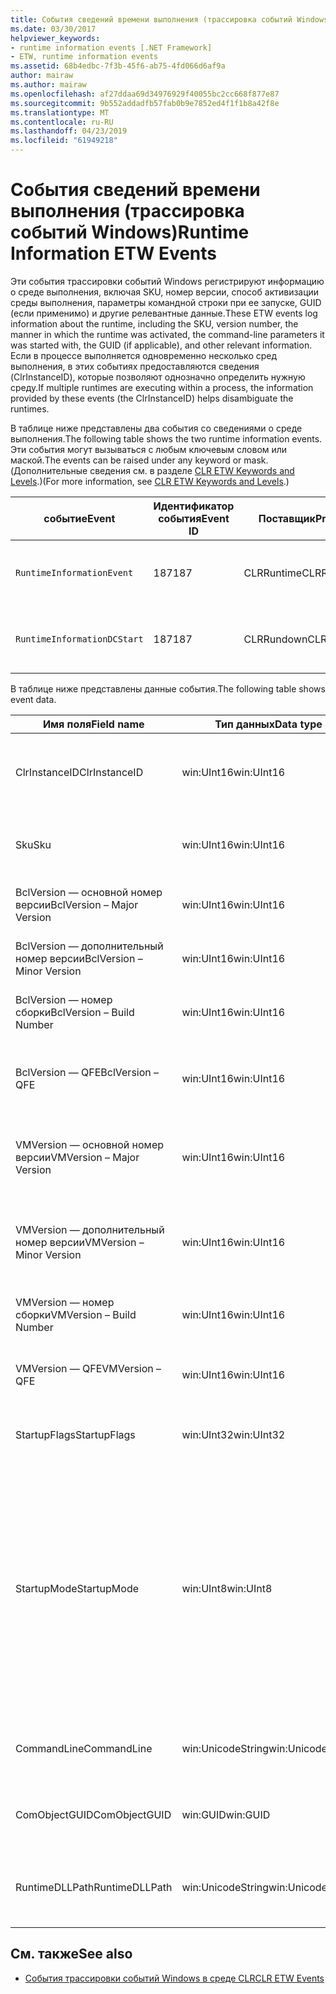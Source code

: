 ```yaml
---
title: События сведений времени выполнения (трассировка событий Windows)
ms.date: 03/30/2017
helpviewer_keywords:
- runtime information events [.NET Framework]
- ETW, runtime information events
ms.assetid: 68b4edbc-7f3b-45f6-ab75-4fd066d6af9a
author: mairaw
ms.author: mairaw
ms.openlocfilehash: af27ddaa69d34976929f40055bc2cc668f877e87
ms.sourcegitcommit: 9b552addadfb57fab0b9e7852ed4f1f1b8a42f8e
ms.translationtype: MT
ms.contentlocale: ru-RU
ms.lasthandoff: 04/23/2019
ms.locfileid: "61949218"
---
```

# <a name="runtime-information-etw-events"></a><span data-ttu-id="fa3b8-102">События сведений времени выполнения (трассировка событий Windows)</span><span class="sxs-lookup"><span data-stu-id="fa3b8-102">Runtime Information ETW Events</span></span>
<span data-ttu-id="fa3b8-103">Эти события трассировки событий Windows регистрируют информацию о среде выполнения, включая SKU, номер версии, способ активизации среды выполнения, параметры командной строки при ее запуске, GUID (если применимо) и другие релевантные данные.</span><span class="sxs-lookup"><span data-stu-id="fa3b8-103">These ETW events log information about the runtime, including the SKU, version number, the manner in which the runtime was activated, the command-line parameters it was started with, the GUID (if applicable), and other relevant information.</span></span> <span data-ttu-id="fa3b8-104">Если в процессе выполняется одновременно несколько сред выполнения, в этих событиях предоставляются сведения (ClrInstanceID), которые позволяют однозначно определить нужную среду.</span><span class="sxs-lookup"><span data-stu-id="fa3b8-104">If multiple runtimes are executing within a process, the information provided by these events (the ClrInstanceID) helps disambiguate the runtimes.</span></span>  
  
 <span data-ttu-id="fa3b8-105">В таблице ниже представлены два события со сведениями о среде выполнения.</span><span class="sxs-lookup"><span data-stu-id="fa3b8-105">The following table shows the two runtime information events.</span></span> <span data-ttu-id="fa3b8-106">Эти события могут вызываться с любым ключевым словом или маской.</span><span class="sxs-lookup"><span data-stu-id="fa3b8-106">The events can be raised under any keyword or mask.</span></span> <span data-ttu-id="fa3b8-107">(Дополнительные сведения см. в разделе [CLR ETW Keywords and Levels](../../../docs/framework/performance/clr-etw-keywords-and-levels.md).)</span><span class="sxs-lookup"><span data-stu-id="fa3b8-107">(For more information, see [CLR ETW Keywords and Levels](../../../docs/framework/performance/clr-etw-keywords-and-levels.md).)</span></span>  
  
|<span data-ttu-id="fa3b8-108">событие</span><span class="sxs-lookup"><span data-stu-id="fa3b8-108">Event</span></span>|<span data-ttu-id="fa3b8-109">Идентификатор события</span><span class="sxs-lookup"><span data-stu-id="fa3b8-109">Event ID</span></span>|<span data-ttu-id="fa3b8-110">Поставщик</span><span class="sxs-lookup"><span data-stu-id="fa3b8-110">Provider</span></span>|<span data-ttu-id="fa3b8-111">Описание</span><span class="sxs-lookup"><span data-stu-id="fa3b8-111">Description</span></span>|  
|-----------|--------------|--------------|-----------------|  
|`RuntimeInformationEvent`|<span data-ttu-id="fa3b8-112">187</span><span class="sxs-lookup"><span data-stu-id="fa3b8-112">187</span></span>|<span data-ttu-id="fa3b8-113">CLRRuntime</span><span class="sxs-lookup"><span data-stu-id="fa3b8-113">CLRRuntime</span></span>|<span data-ttu-id="fa3b8-114">Вызывается при загрузке среды выполнения.</span><span class="sxs-lookup"><span data-stu-id="fa3b8-114">Raised when a runtime is loaded.</span></span>|  
|`RuntimeInformationDCStart`|<span data-ttu-id="fa3b8-115">187</span><span class="sxs-lookup"><span data-stu-id="fa3b8-115">187</span></span>|<span data-ttu-id="fa3b8-116">CLRRundown</span><span class="sxs-lookup"><span data-stu-id="fa3b8-116">CLRRundown</span></span>|<span data-ttu-id="fa3b8-117">Перечисляет загруженные среды выполнения.</span><span class="sxs-lookup"><span data-stu-id="fa3b8-117">Enumerates the runtimes that are loaded.</span></span>|  
  
 <span data-ttu-id="fa3b8-118">В таблице ниже представлены данные события.</span><span class="sxs-lookup"><span data-stu-id="fa3b8-118">The following table shows event data.</span></span>  
  
|<span data-ttu-id="fa3b8-119">Имя поля</span><span class="sxs-lookup"><span data-stu-id="fa3b8-119">Field name</span></span>|<span data-ttu-id="fa3b8-120">Тип данных</span><span class="sxs-lookup"><span data-stu-id="fa3b8-120">Data type</span></span>|<span data-ttu-id="fa3b8-121">Описание</span><span class="sxs-lookup"><span data-stu-id="fa3b8-121">Description</span></span>|  
|----------------|---------------|-----------------|  
|<span data-ttu-id="fa3b8-122">ClrInstanceID</span><span class="sxs-lookup"><span data-stu-id="fa3b8-122">ClrInstanceID</span></span>|<span data-ttu-id="fa3b8-123">win:UInt16</span><span class="sxs-lookup"><span data-stu-id="fa3b8-123">win:UInt16</span></span>|<span data-ttu-id="fa3b8-124">Уникальный идентификатор экземпляра CLR или CoreCLR.</span><span class="sxs-lookup"><span data-stu-id="fa3b8-124">Unique ID for the instance of CLR or CoreCLR.</span></span>|  
|<span data-ttu-id="fa3b8-125">Sku</span><span class="sxs-lookup"><span data-stu-id="fa3b8-125">Sku</span></span>|<span data-ttu-id="fa3b8-126">win:UInt16</span><span class="sxs-lookup"><span data-stu-id="fa3b8-126">win:UInt16</span></span>|<span data-ttu-id="fa3b8-127">1 — Desktop CLR.</span><span class="sxs-lookup"><span data-stu-id="fa3b8-127">1 – Desktop CLR.</span></span><br /><br /> <span data-ttu-id="fa3b8-128">2 — CoreCLR.</span><span class="sxs-lookup"><span data-stu-id="fa3b8-128">2 – CoreCLR.</span></span>|  
|<span data-ttu-id="fa3b8-129">BclVersion — основной номер версии</span><span class="sxs-lookup"><span data-stu-id="fa3b8-129">BclVersion – Major Version</span></span>|<span data-ttu-id="fa3b8-130">win:UInt16</span><span class="sxs-lookup"><span data-stu-id="fa3b8-130">win:UInt16</span></span>|<span data-ttu-id="fa3b8-131">Основной номер версии библиотеки mscorlib.dll.</span><span class="sxs-lookup"><span data-stu-id="fa3b8-131">Major version of mscorlib.dll.</span></span>|  
|<span data-ttu-id="fa3b8-132">BclVersion — дополнительный номер версии</span><span class="sxs-lookup"><span data-stu-id="fa3b8-132">BclVersion – Minor Version</span></span>|<span data-ttu-id="fa3b8-133">win:UInt16</span><span class="sxs-lookup"><span data-stu-id="fa3b8-133">win:UInt16</span></span>|<span data-ttu-id="fa3b8-134">Дополнительный номер версии библиотеки mscorlib.dll.</span><span class="sxs-lookup"><span data-stu-id="fa3b8-134">Minor version number of mscorlib.dll.</span></span>|  
|<span data-ttu-id="fa3b8-135">BclVersion — номер сборки</span><span class="sxs-lookup"><span data-stu-id="fa3b8-135">BclVersion – Build Number</span></span>|<span data-ttu-id="fa3b8-136">win:UInt16</span><span class="sxs-lookup"><span data-stu-id="fa3b8-136">win:UInt16</span></span>|<span data-ttu-id="fa3b8-137">Номер сборки библиотеки mscorlib.dll.</span><span class="sxs-lookup"><span data-stu-id="fa3b8-137">Build number of mscorlib.dll.</span></span>|  
|<span data-ttu-id="fa3b8-138">BclVersion — QFE</span><span class="sxs-lookup"><span data-stu-id="fa3b8-138">BclVersion – QFE</span></span>|<span data-ttu-id="fa3b8-139">win:UInt16</span><span class="sxs-lookup"><span data-stu-id="fa3b8-139">win:UInt16</span></span>|<span data-ttu-id="fa3b8-140">Номер версии исправления библиотеки mscorlib.dll.</span><span class="sxs-lookup"><span data-stu-id="fa3b8-140">Hotfix version number of mscorlib.dll.</span></span>|  
|<span data-ttu-id="fa3b8-141">VMVersion — основной номер версии</span><span class="sxs-lookup"><span data-stu-id="fa3b8-141">VMVersion – Major Version</span></span>|<span data-ttu-id="fa3b8-142">win:UInt16</span><span class="sxs-lookup"><span data-stu-id="fa3b8-142">win:UInt16</span></span>|<span data-ttu-id="fa3b8-143">Версия clr.dll или coreclr.dll в зависимости от номера SKU.</span><span class="sxs-lookup"><span data-stu-id="fa3b8-143">Version of clr.dll or coreclr.dll, depending on SKU.</span></span>|  
|<span data-ttu-id="fa3b8-144">VMVersion — дополнительный номер версии</span><span class="sxs-lookup"><span data-stu-id="fa3b8-144">VMVersion – Minor Version</span></span>|<span data-ttu-id="fa3b8-145">win:UInt16</span><span class="sxs-lookup"><span data-stu-id="fa3b8-145">win:UInt16</span></span>|<span data-ttu-id="fa3b8-146">Дополнительный номер версии clr.dll или coreclr.dll в зависимости от номера SKU.</span><span class="sxs-lookup"><span data-stu-id="fa3b8-146">Minor version of clr.dll or coreclr.dll, depending on SKU.</span></span>|  
|<span data-ttu-id="fa3b8-147">VMVersion — номер сборки</span><span class="sxs-lookup"><span data-stu-id="fa3b8-147">VMVersion – Build Number</span></span>|<span data-ttu-id="fa3b8-148">win:UInt16</span><span class="sxs-lookup"><span data-stu-id="fa3b8-148">win:UInt16</span></span>|<span data-ttu-id="fa3b8-149">Номер сборки библиотеки clr.dll или coreclr.dll.</span><span class="sxs-lookup"><span data-stu-id="fa3b8-149">Build number of clr.dll or coreclr.dll.</span></span>|  
|<span data-ttu-id="fa3b8-150">VMVersion — QFE</span><span class="sxs-lookup"><span data-stu-id="fa3b8-150">VMVersion – QFE</span></span>|<span data-ttu-id="fa3b8-151">win:UInt16</span><span class="sxs-lookup"><span data-stu-id="fa3b8-151">win:UInt16</span></span>|<span data-ttu-id="fa3b8-152">Номер исправления библиотеки clr.dll или coreclr.dll.</span><span class="sxs-lookup"><span data-stu-id="fa3b8-152">Hotfix version number of clr.dll or coreclr.dll.</span></span>|  
|<span data-ttu-id="fa3b8-153">StartupFlags</span><span class="sxs-lookup"><span data-stu-id="fa3b8-153">StartupFlags</span></span>|<span data-ttu-id="fa3b8-154">win:UInt32</span><span class="sxs-lookup"><span data-stu-id="fa3b8-154">win:UInt32</span></span>|<span data-ttu-id="fa3b8-155">Флаги загрузки, определенные в mscoree.h.</span><span class="sxs-lookup"><span data-stu-id="fa3b8-155">Startup flags defined in mscoree.h.</span></span>|  
|<span data-ttu-id="fa3b8-156">StartupMode</span><span class="sxs-lookup"><span data-stu-id="fa3b8-156">StartupMode</span></span>|<span data-ttu-id="fa3b8-157">win:UInt8</span><span class="sxs-lookup"><span data-stu-id="fa3b8-157">win:UInt8</span></span>|<span data-ttu-id="fa3b8-158">0x01 — управляемый исполняемый файл.</span><span class="sxs-lookup"><span data-stu-id="fa3b8-158">0x01 - Managed executable.</span></span><br /><br /> <span data-ttu-id="fa3b8-159">0x02 — размещенная среда CLR.</span><span class="sxs-lookup"><span data-stu-id="fa3b8-159">0x02 - Hosted CLR.</span></span><br /><br /> <span data-ttu-id="fa3b8-160">0x04 — управляемая модель взаимодействия C++.</span><span class="sxs-lookup"><span data-stu-id="fa3b8-160">0x04 - C++ managed interop.</span></span><br /><br /> <span data-ttu-id="fa3b8-161">0x08 — активация COM.</span><span class="sxs-lookup"><span data-stu-id="fa3b8-161">0x08 - COM-activated.</span></span><br /><br /> <span data-ttu-id="fa3b8-162">0x10 — другое.</span><span class="sxs-lookup"><span data-stu-id="fa3b8-162">0x10 - Other.</span></span>|  
|<span data-ttu-id="fa3b8-163">CommandLine</span><span class="sxs-lookup"><span data-stu-id="fa3b8-163">CommandLine</span></span>|<span data-ttu-id="fa3b8-164">win:UnicodeString</span><span class="sxs-lookup"><span data-stu-id="fa3b8-164">win:UnicodeString</span></span>|<span data-ttu-id="fa3b8-165">Отличное от NULL значение только для StartupMode=0x01.</span><span class="sxs-lookup"><span data-stu-id="fa3b8-165">Non-null only if StartupMode=0x01.</span></span>|  
|<span data-ttu-id="fa3b8-166">ComObjectGUID</span><span class="sxs-lookup"><span data-stu-id="fa3b8-166">ComObjectGUID</span></span>|<span data-ttu-id="fa3b8-167">win:GUID</span><span class="sxs-lookup"><span data-stu-id="fa3b8-167">win:GUID</span></span>|<span data-ttu-id="fa3b8-168">Отличное от NULL значение только для StartupMode=0x08.</span><span class="sxs-lookup"><span data-stu-id="fa3b8-168">Non-null only if StartupMode=0x08.</span></span>|  
|<span data-ttu-id="fa3b8-169">RuntimeDLLPath</span><span class="sxs-lookup"><span data-stu-id="fa3b8-169">RuntimeDLLPath</span></span>|<span data-ttu-id="fa3b8-170">win:UnicodeString</span><span class="sxs-lookup"><span data-stu-id="fa3b8-170">win:UnicodeString</span></span>|<span data-ttu-id="fa3b8-171">Путь к DLL-файлу среды CLR, который был загружен в процесс.</span><span class="sxs-lookup"><span data-stu-id="fa3b8-171">Path to the CLR .dll file that was loaded into the process.</span></span>|  
  
## <a name="see-also"></a><span data-ttu-id="fa3b8-172">См. также</span><span class="sxs-lookup"><span data-stu-id="fa3b8-172">See also</span></span>

- [<span data-ttu-id="fa3b8-173">События трассировки событий Windows в среде CLR</span><span class="sxs-lookup"><span data-stu-id="fa3b8-173">CLR ETW Events</span></span>](../../../docs/framework/performance/clr-etw-events.md)
